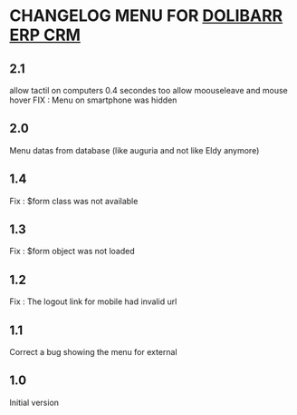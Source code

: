 # CHANGELOG MENU FOR [DOLIBARR ERP CRM](https://www.dolibarr.org)

## 2.1
allow tactil on computers
0.4 secondes too allow moouseleave and mouse hover
FIX : Menu on smartphone was hidden

## 2.0

Menu datas from database (like auguria and not like Eldy anymore)

## 1.4

Fix : $form class was not available

## 1.3

Fix : $form object was not loaded

## 1.2

Fix : The logout link for mobile had invalid url

## 1.1

Correct a bug showing the menu for external

## 1.0

Initial version
